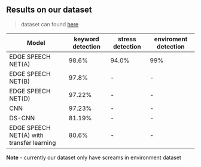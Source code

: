 ## Results on our dataset
> dataset can found [here](https://github.com/Aniket965/celestini-dataset/)

| Model | keyword detection| stress detection| enviroment detection |
|-------|-----------------|--------------|----|
| EDGE SPEECH NET(A) | 98.6%| 94.0% | 99% |
| EDGE SPEECH NET(B) | 97.8%| - | - |
| EDGE SPEECH NET(D) | 97.22%| - | - |
| CNN | 97.23%| - | - |
| DS-CNN | 81.19%| - | - |
| EDGE SPEECH NET(A) with transfer learning | 80.6%| - | - |

**Note** - currently our dataset only have screams  in environment dataset
